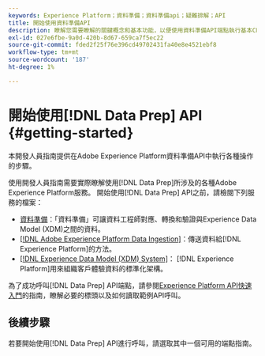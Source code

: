 ```yaml
---
keywords: Experience Platform；資料準備；資料準備api；疑難排解；API
title: 開始使用資料準備API
description: 瞭解您需要瞭解的關鍵概念和基本功能，以便使用資料準備API端點執行基本CRUD操作以與對應程式一起使用。
exl-id: 027e6fbe-9a0d-420b-8d67-659ca7f5ec22
source-git-commit: fded2f25f76e396cd49702431fa40e8e4521ebf8
workflow-type: tm+mt
source-wordcount: '187'
ht-degree: 1%

---
```


# 開始使用[!DNL Data Prep] API {#getting-started}

本開發人員指南提供在Adobe Experience Platform資料準備API中執行各種操作的步驟。

使用開發人員指南需要實際瞭解使用[!DNL Data Prep]所涉及的各種Adobe Experience Platform服務。 開始使用[!DNL Data Prep] API之前，請檢閱下列服務的檔案：

- [資料準備](../home.md)：「資料準備」可讓資料工程師對應、轉換和驗證與Experience Data Model (XDM)之間的資料。
- [[!DNL Adobe Experience Platform Data Ingestion]](../../ingestion/home.md)：傳送資料給[!DNL Experience Platform]的方法。
- [[!DNL Experience Data Model (XDM) System]](../../xdm/home.md)： [!DNL Experience Platform]用來組織客戶體驗資料的標準化架構。

為了成功呼叫[!DNL Data Prep] API端點，請參閱[Experience Platform API快速入門](../../landing/api-guide.md)的指南，瞭解必要的標頭以及如何讀取範例API呼叫。

## 後續步驟

若要開始使用[!DNL Data Prep] API進行呼叫，請選取其中一個可用的端點指南。
